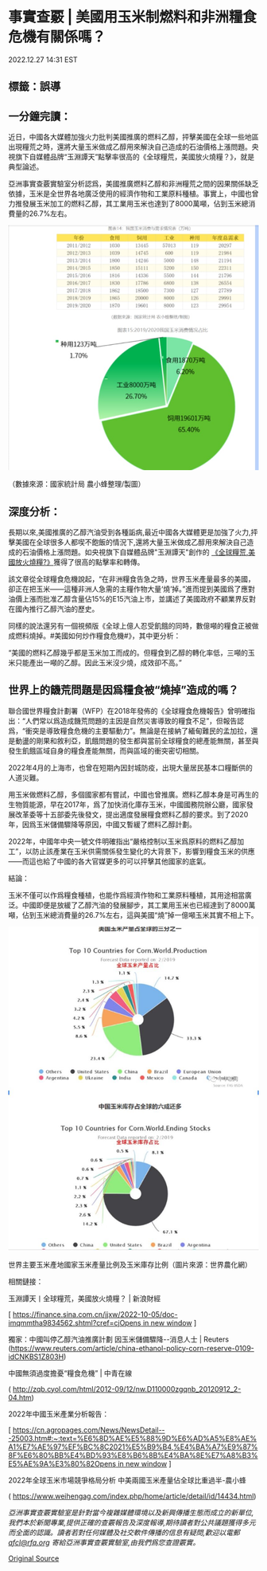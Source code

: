 # 事實查覈 | 美國用玉米制燃料和非洲糧食危機有關係嗎？

2022.12.27 14:31 EST

## 標籤：誤導

## 一分鐘完讀：

近日，中國各大媒體加強火力批判美國推廣的燃料乙醇，抨擊美國在全球一些地區出現糧荒之時，還將大量玉米做成乙醇用來解決自己造成的石油價格上漲問題。央視旗下自媒體品牌“玉淵譚天”點擊率很高的《全球糧荒，美國放火燒糧？》，就是典型論述。

亞洲事實查覈實驗室分析認爲，美國推廣燃料乙醇和非洲糧荒之間的因果關係缺乏依據，玉米是全世界各地廣泛使用的經濟作物和工業原料種植。事實上，中國也曾力推發展玉米加工的燃料乙醇，其工業用玉米也達到了8000萬噸，佔到玉米總消費量的26.7%左右。

![（數據來源：國家統計局 農小蜂整理/製圖）](images/5PSDRJ6B2HD5VKWNPKWFABSDM4.png)

（數據來源：國家統計局 農小蜂整理/製圖）

## 深度分析：

長期以來,美國推廣的乙醇汽油受到各種詬病,最近中國各大媒體更是加強了火力,抨擊美國在全球很多人都喫不飽飯的情況下,還將大量玉米做成乙醇用來解決自己造成的石油價格上漲問題。如央視旗下自媒體品牌"玉淵譚天"創作的 [《全球糧荒,美國放火燒糧?》](https://finance.sina.com.cn/jjxw/2022-10-05/doc-imqmmtha9834562.shtml?cref=cj)獲得了很高的點擊率和轉傳。

該文章從全球糧食危機說起，“在非洲糧食告急之時，世界玉米產量最多的美國，卻正在把玉米——這種非洲人急需的主糧作物大量‘燒’掉。”進而提到美國爲了應對油價上漲而批准乙醇含量佔15%的E15汽油上市，並講述了美國政府不顧業界反對在國內推行乙醇汽油的歷史。

同樣的說法還另有一個視頻版《全球上億人忍受飢餓的同時，數億噸的糧食正被做成燃料燒掉。#美國如何炒作糧食危機#》，其中更分析：

“美國的燃料乙醇幾乎都是玉米加工而成的。但糧食到乙醇的轉化率低，三噸的玉米只能產出一噸的乙醇。因此玉米沒少燒，成效卻不高。”

## 世界上的饑荒問題是因爲糧食被“燒掉”造成的嗎？

聯合國世界糧食計劃署（WFP）在2018年發佈的《全球糧食危機報告》曾明確指出：“人們常以爲造成饑荒問題的主因是自然災害導致的糧食不足”，但報告認爲，“衝突是導致糧食危機的主要驅動力”。無論是在接納了緬甸難民的孟加拉，還是動盪的剛果和敘利亞，飢餓問題的發生都與當前全球糧食的總產能無關，甚至與發生飢餓區域自身的糧食產能無關，而與區域的衝突密切相關。

2022年4月的上海市，也曾在短期內因封城防疫，出現大量居民基本口糧斷供的人道災難。

用玉米做燃料乙醇，多個國家都有嘗試，中國也曾推廣。燃料乙醇本身是可再生的生物質能源，早在2017年，爲了加快消化庫存玉米，中國國務院辦公廳，國家發展改革委等十五部委先後發文，提出適度發展糧食燃料乙醇的要求。到了2020年，因爲玉米儲備驟降等原因，中國又暫緩了燃料乙醇計劃。

2022年，中國年中央一號文件明確指出“嚴格控制以玉米爲原料的燃料乙醇加工”，以防止該產業在玉米供需關係發生變化的大背景下，影響到糧食玉米的供應——而這也給了中國的各大官媒更多的可以抨擊其他國家的底氣。

結論：

玉米不僅可以作爲糧食種植，也能作爲經濟作物和工業原料種植，其用途相當廣泛。中國即便是放緩了乙醇汽油的發展腳步，其工業用玉米也已經達到了8000萬噸，佔到玉米總消費量的26.7%左右，這與美國“燒”掉一億噸玉米其實不相上下。

![世界主要玉米產地國家玉米產量比例及玉米庫存比例（圖片來源：世界農化網）](images/7Q7TZRXAW4DQIAFWAZU5RUEWIQ.png)

世界主要玉米產地國家玉米產量比例及玉米庫存比例（圖片來源：世界農化網）

相關鏈接：

玉淵譚天丨全球糧荒，美國放火燒糧？ | 新浪財經

[ [https://finance.sina.com.cn/jjxw/2022-10-05/doc-imqmmtha9834562.shtml?cref=cjOpens in new window](https://finance.sina.com.cn/jjxw/2022-10-05/doc-imqmmtha9834562.shtml?cref=cj) ]

獨家：中國叫停乙醇汽油推廣計劃 因玉米儲備驟降--消息人士 | Reuters (https://www.reuters.com/article/china-ethanol-policy-corn-reserve-0109-idCNKBS1Z803H)

中國無須過度擔憂“糧食危機” | 中青在線

( <http://zqb.cyol.com/html/2012-09/12/nw.D110000zgqnb_20120912_2-04.htm>)

2022年中國玉米產業分析報告：

[ [https://cn.agropages.com/News/NewsDetail---25003.htm#:~:text=%E6%8D%AE%E5%88%9D%E6%AD%A5%E8%AE%A1%E7%AE%97%EF%BC%8C2021%E5%B9%B4,%E4%BA%A7%E9%87%8F%E6%80%BB%E4%BD%93%E8%B6%8B%E4%BA%8E%E7%A8%B3%E5%AE%9A%E3%80%82Opens in new window](https://cn.agropages.com/News/NewsDetail---25003.htm#:~:text=%E6%8D%AE%E5%88%9D%E6%AD%A5%E8%AE%A1%E7%AE%97%EF%BC%8C2021%E5%B9%B4,%E4%BA%A7%E9%87%8F%E6%80%BB%E4%BD%93%E8%B6%8B%E4%BA%8E%E7%A8%B3%E5%AE%9A%E3%80%82) ]

2022年全球玉米市場競爭格局分析 中美兩國玉米產量佔全球比重過半-農小蜂

( <https://www.weihengag.com/index.php/home/article/detail/id/14434.html>)

*亞洲事實查覈實驗室是針對當今複雜媒體環境以及新興傳播生態而成立的新單位,我們本於新聞專業,提供正確的查覈報告及深度報導,期待讀者對公共議題獲得多元而全面的認識。讀者若對任何媒體及社交軟件傳播的信息有疑問,歡迎以電郵*   [*afcl@rfa.org*](mailto:afcl@rfa.org)  *寄給亞洲事實查覈實驗室,由我們爲您查證覈實。*



[Original Source](https://www.rfa.org/mandarin/shishi-hecha/hc-12272022121736.html)